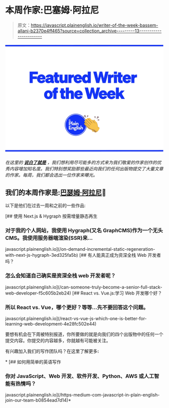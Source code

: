 # 本周作家:巴塞姆·阿拉尼

> 原文：<https://javascript.plainenglish.io/writer-of-the-week-bassem-allani-b2370e4ff465?source=collection_archive---------13----------------------->

![](img/424e9f774c4772306ed63071aba29679.png)

*在这里的* [***说白了就是***](https://plainenglish.io) *，我们想利用尽可能多的方式来为我们敬爱的作家创作的优秀内容增加知名度。我们特别想奖励那些最近向我们的任何出版物提交了大量文章的作家。每周，我们都会选出一位作家来曝光。*

## 我们的本周作家是:[巴瑟姆·阿拉尼](https://nextglabs.medium.com/)🎉

以下是他们在过去一周和之前的一些作品:

[](/on-demand-incremental-static-regeneration-with-next-js-hygraph-3ed325fa5b) [## 使用 Next.js & Hygraph 按需增量静态再生

### 对于我的个人网站，我使用 Hygraph(又名 GraphCMS)作为一个无头 CMS。我使用服务器端渲染(SSR)来…

javascript.plainenglish.io](/on-demand-incremental-static-regeneration-with-next-js-hygraph-3ed325fa5b) [](/can-someone-truly-become-a-senior-full-stack-web-developer-f5c605b2eb24) [## 有人能真正成为资深全栈 Web 开发者吗？

### 怎么会知道自己确实是资深全栈 web 开发者呢？

javascript.plainenglish.io](/can-someone-truly-become-a-senior-full-stack-web-developer-f5c605b2eb24) [](/react-vs-vue-js-which-one-is-better-for-learning-web-development-4e28fc502e44) [## React vs. Vue.js:学习 Web 开发哪个好？

### 所以 React vs. Vue，哪个更好？等等…先不要回答这个问题。

javascript.plainenglish.io](/react-vs-vue-js-which-one-is-better-for-learning-web-development-4e28fc502e44) 

要想有机会在下周被特别报道，你所要做的就是向我们的四个出版物中的任何一个提交内容。你提交的内容越多，你就越有可能被关注。

有兴趣加入我们的写作团队吗？在这里了解更多[](/https-medium-com-javascript-in-plain-english-join-our-team-b0854ead7d14)**:**

*[](/https-medium-com-javascript-in-plain-english-join-our-team-b0854ead7d14) [## 如何用简单的英语写作

### 你对 JavaScript、Web 开发、软件开发、Python、AWS 或人工智能有热情吗？

javascript.plainenglish.io](/https-medium-com-javascript-in-plain-english-join-our-team-b0854ead7d14)*